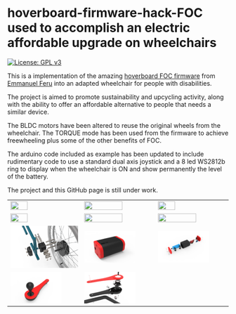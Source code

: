 # hoverboard-firmware-hack-FOC used to accomplish an electric affordable upgrade on wheelchairs
[![License: GPL v3](https://img.shields.io/badge/License-GPLv3-blue.svg)](https://www.gnu.org/licenses/gpl-3.0)

This is a implementation of the amazing [hoverboard FOC firmware](https://github.com/EFeru/hoverboard-firmware-hack-FOC) from [Emmanuel Feru](https://github.com/EFeru) into an adapted wheelchair for people with disabilities.

The project is aimed to promote sustainability and upcycling activity, along with the ability to offer an affordable alternative to people that needs a similar device.

The BLDC motors have been altered to reuse the original wheels from the wheelchair.
The TORQUE mode has been used from the firmware to achieve freewheeling plus some of the other benefits of FOC.

The arduino code included as example has been updated to include rudimentary code to use a standard dual axis joystick and a 8 led WS2812b ring to display when the wheelchair is ON and show permanently the level of the battery.

The project and this GitHub page is still under work.
 
 <table>
  <tr>
    <td><img src="/docs/pictures/Wheelchair_look.jpg" width=50% height=50%></td>
    <td><img src="/docs/pictures/Wheelchair_behind_look.jpg" width=75% height=75%></td>
    <td><img src="/docs/pictures/Wheelchair_high_look.jpg" width=50% height=50%></td>
  </tr>
  <tr>
    <td><img src="/docs/pictures/Wheelchair_controller_closeup.jpg" width=50% height=50%></td>
    <td><img src="/docs/pictures/Wheelchair_behind_box.jpg" width=75% height=75%></td>
    <td><img src="/docs/pictures/Wheelchair_box_right_side_closeup.jpg" width=75% height=75%></td>
  </tr>
  <tr>
    <td><img src="/docs/pictures/3D_Model_BLDC_motor_wheel_fixing.png" width=100% height=100%></td>
    <td><img src="/docs/pictures/3D_Model_box.png" width=75% height=75%></td>
    <td><img src="/docs/pictures/3D_Model_box_dismantled.png" width=75% height=75%></td>
  </tr>
 <tr>
    <td><img src="/docs/pictures/3D_Model_controller.png" width=75% height=75%></td>
    <td><img src="/docs/pictures/3D_Model_controller_dismantled.png" width=75% height=75%></td>
  </tr>
</table>
